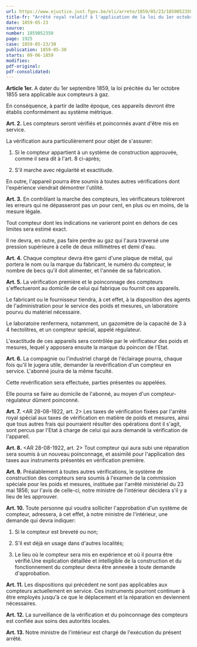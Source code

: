 ```yaml
---
url: https://www.ejustice.just.fgov.be/eli/arrete/1859/05/23/1859052350/justel
title-fr: "Arrêté royal relatif à l'application de la loi du 1er octobre 1855 aux compteurs à gaz."
date: 1859-05-23
source:
number: 1859052350
page: 1925
case: 1859-05-23/30
publication: 1859-05-30
starts: 09-06-1859
modifies:
pdf-original:
pdf-consolidated:
---
```


**Article 1er.** A dater du 1er septembre 1859, la loi précitée du 1er octobre 1855 sera applicable aux compteurs à gaz.

En conséquence, à partir de ladite époque, ces appareils devront être établis conformément au système métrique.

**Art. 2.** Les compteurs seront vérifiés et poinconnés avant d'être mis en service.

La vérification aura particulièrement pour objet de s'assurer:

1. Si le compteur appartient à un système de construction approuvée, comme il sera dit à l'art. 8 ci-après;

2. S'il marche avec régularité et exactitude.

En outre, l'appareil pourra être soumis à toutes autres vérifications dont l'expérience viendrait démontrer l'utilité.

**Art. 3.** En contrôlant la marche des compteurs, les vérificateurs toléreront les erreurs qui ne dépasseront pas un pour cent, en plus ou en moins, de la mesure légale.

Tout compteur dont les indications ne varieront point en dehors de ces limites sera estimé exact.

Il ne devra, en outre, pas faire perdre au gaz qui l'aura traversé une pression supérieure à celle de deux millimètres et demi d'eau.

**Art. 4.** Chaque compteur devra être garni d'une plaque de métal, qui portera le nom ou la marque du fabricant, le numéro du compteur, le nombre de becs qu'il doit alimenter, et l'année de sa fabrication.

**Art. 5.** La vérification première et le poinconnage des compteurs s'effectueront au domicile de celui qui fabrique ou fournit ces appareils.

Le fabricant ou le fournisseur tiendra, à cet effet, à la disposition des agents de l'administration pour le service des poids et mesures, un laboratoire pourvu du matériel nécessaire.

Le laboratoire renfermera, notamment, un gazomètre de la capacité de 3 à 4 hectolitres, et un compteur spécial, appelé régulateur.

L'exactitude de ces appareils sera contrôlée par le vérificateur des poids et mesures, lequel y apposera ensuite la marque du poincon de l'Etat.

**Art. 6.** La compagnie ou l'industriel chargé de l'éclairage pourra, chaque fois qu'il le jugera utile, demander la revérification d'un compteur en service. L'abonné jouira de la même faculté.

Cette revérification sera effectuée, parties présentes ou appelées.

Elle pourra se faire au domicile de l'abonné, au moyen d'un compteur-régulateur dûment poinconné.

**Art. 7.** <AR 28-08-1922, art. 2> Les taxes de vérification fixées par l'arrêté royal spécial aux taxes de vérification en matière de poids et mesures, ainsi que tous autres frais qui pourraient résulter des opérations dont il s'agit, sont percus par l'Etat à charge de celui qui aura demandé la vérification de l'appareil.

**Art. 8.** <AR 28-08-1922, art. 2> Tout compteur qui aura subi une réparation sera soumis à un nouveau poinconnage, et assimilé pour l'application des taxes aux instruments présentés en vérification première.

**Art. 9.** Préalablement à toutes autres vérifications, le système de construction des compteurs sera soumis à l'examen de la commission spéciale pour les poids et mesures, instituée par l'arrêté ministériel du 23 mai 1856; sur l'avis de celle-ci, notre ministre de l'intérieur décidera s'il y a lieu de les approuver.

**Art. 10.** Toute personne qui voudra solliciter l'approbation d'un système de compteur, adressera, à cet effet, à notre ministre de l'intérieur, une demande qui devra indiquer:

1. Si le compteur est breveté ou non;

2. S'il est déjà en usage dans d'autres localités;

3. Le lieu où le compteur sera mis en expérience et où il pourra être vérifié.Une explication détaillée et intelligible de la construction et du fonctionnement du compteur devra être annexée à toute demande d'approbation.

**Art. 11.** Les dispositions qui précèdent ne sont pas applicables aux compteurs actuellement en service. Ces instruments pourront continuer à être employés jusqu'à ce que le déplacement et la réparation en deviennent nécessaires.

**Art. 12.** La surveillance de la vérification et du poinconnage des compteurs est confiée aux soins des autorités locales.

**Art. 13.** Notre ministre de l'intérieur est chargé de l'exécution du présent arrêté.
